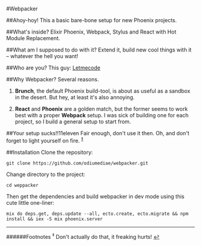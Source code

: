 #Webpacker

##Ahoy-hoy!
This a basic bare-bone setup for new Phoenix projects.

##What's inside?
Elixir Phoenix, Webpack, Stylus and React with Hot Module Replacement.

##What am I supposed to do with it?
Extend it, build new cool things with it – whatever the hell you want!

##Who are you?
This guy: [Letmecode](https://twitter.com/designingcode)

##Why Webpacker?
Several reasons.

1. **Brunch**, the default Phoenix build-tool, is about as useful as a sandbox in the desert. But hey, at least it's also annoying.

2. **React** and **Phoenix** are a golden match, but the former seems to work best with a proper **Webpack** setup. I was sick of building one for each project, so I build a general setup to start from.

##Your setup sucks!!11eleven
Fair enough, don't use it then. Oh, and don't forget to light yourself on fire. <sup id="a1">[‡](#f1)</sup>

##Installation
Clone the repository:
```
git clone https://github.com/odiumediae/webpacker.git
```
Change directory to the project:
```
cd weppacker
```
Then get the dependencies and build webpacker in dev mode using this cute little one-liner:
```
mix do deps.get, deps.update --all, ecto.create, ecto.migrate && npm install && iex -S mix phoenix.server
```

----

######Footnotes
<sup id="f1">‡</sup> Don't actually do that, it freaking hurts! [↩](#a1)
